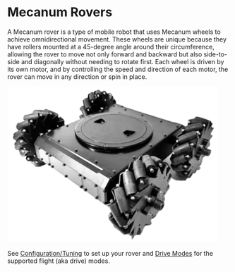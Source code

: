 # Mecanum Rovers

<Badge type="tip" text="main (planned for: PX4 v1.16+)" /> <Badge type="warning" text="Experimental" />

A Mecanum rover is a type of mobile robot that uses Mecanum wheels to achieve omnidirectional movement. These wheels are unique because they have rollers mounted at a 45-degree angle around their circumference, allowing the rover to move not only forward and backward but also side-to-side and diagonally without needing to rotate first.
Each wheel is driven by its own motor, and by controlling the speed and direction of each motor, the rover can move in any direction or spin in place.

![Mecanum rover](../../assets/airframes/rover/rover_mecanum/rover_mecanum.png)

See [Configuration/Tuning](../config_rover/mecanum.md) to set up your rover and [Drive Modes](../flight_modes_rover/mecanum.md) for the supported flight (aka drive) modes.
